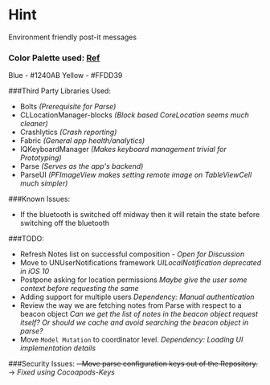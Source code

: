 # Hint
Environment friendly post-it messages

### Color Palette used: [Ref](http://paletton.com/#uid=33L0u0kw0w0jyC+oRxVy4oIDfjr)
Blue - #1240AB
Yellow - #FFDD39

###Third Party Libraries Used:
- Bolts _(Prerequisite for Parse)_
- CLLocationManager-blocks _(Block based CoreLocation seems much cleaner)_
- Crashlytics _(Crash reporting)_
- Fabric _(General app health/analytics)_
- IQKeyboardManager _(Makes keyboard management trivial for Prototyping)_
- Parse _(Serves as the app's backend)_
- ParseUI _(PFImageView makes setting remote image on TableViewCell much simpler)_

###Known Issues:
- If the bluetooth is switched off midway then it will retain the state before switching off the bluetooth

###TODO:
- Refresh Notes list on successful composition - _Open for Discussion_
- Move to UNUserNotifications framework _UILocalNotification deprecated in iOS 10_
- Postpone asking for location permissions _Maybe give the user some context before requesting the same_
- Adding support for multiple users _Dependency: Manual authentication_
- Review the way we are fetching notes from Parse with respect to a beacon object _Can we get the list of notes in the beacon object request itself? Or should we cache and avoid searching the beacon object in parse?_
- Move `Model Mutation` to coordinator level. _Dependency: Loading UI implementation details_

###Security Issues:
~~- Move parse configuration keys out of the Repository.~~ -> _Fixed using Cocoapods-Keys_
